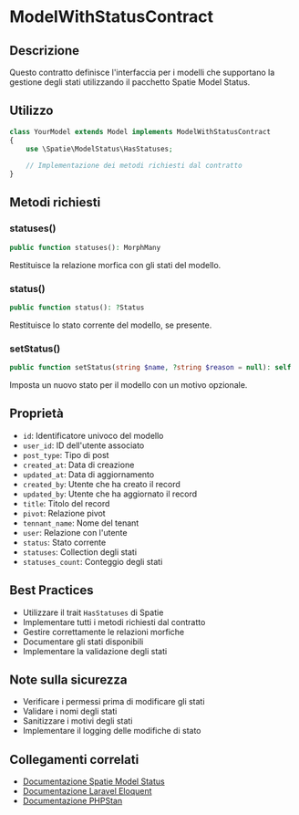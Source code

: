 # ModelWithStatusContract

## Descrizione
Questo contratto definisce l'interfaccia per i modelli che supportano la gestione degli stati utilizzando il pacchetto Spatie Model Status.

## Utilizzo
```php
class YourModel extends Model implements ModelWithStatusContract
{
    use \Spatie\ModelStatus\HasStatuses;
    
    // Implementazione dei metodi richiesti dal contratto
}
```

## Metodi richiesti

### statuses()
```php
public function statuses(): MorphMany
```
Restituisce la relazione morfica con gli stati del modello.

### status()
```php
public function status(): ?Status
```
Restituisce lo stato corrente del modello, se presente.

### setStatus()
```php
public function setStatus(string $name, ?string $reason = null): self
```
Imposta un nuovo stato per il modello con un motivo opzionale.

## Proprietà
- `id`: Identificatore univoco del modello
- `user_id`: ID dell'utente associato
- `post_type`: Tipo di post
- `created_at`: Data di creazione
- `updated_at`: Data di aggiornamento
- `created_by`: Utente che ha creato il record
- `updated_by`: Utente che ha aggiornato il record
- `title`: Titolo del record
- `pivot`: Relazione pivot
- `tennant_name`: Nome del tenant
- `user`: Relazione con l'utente
- `status`: Stato corrente
- `statuses`: Collection degli stati
- `statuses_count`: Conteggio degli stati

## Best Practices
- Utilizzare il trait `HasStatuses` di Spatie
- Implementare tutti i metodi richiesti dal contratto
- Gestire correttamente le relazioni morfiche
- Documentare gli stati disponibili
- Implementare la validazione degli stati

## Note sulla sicurezza
- Verificare i permessi prima di modificare gli stati
- Validare i nomi degli stati
- Sanitizzare i motivi degli stati
- Implementare il logging delle modifiche di stato

## Collegamenti correlati
- [Documentazione Spatie Model Status](https://github.com/spatie/laravel-model-status)
- [Documentazione Laravel Eloquent](https://laravel.com/docs/eloquent)
- [Documentazione PHPStan](https://phpstan.org/) 